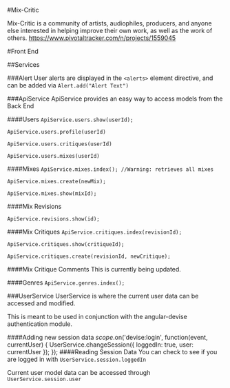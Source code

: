 #Mix-Critic

  Mix-Critic is a community of artists, audiophiles, producers, and anyone else interested in helping improve their own work, as well as the work of others.
  https://www.pivotaltracker.com/n/projects/1559045


#Front End

##Services

###Alert
  User alerts are displayed in the `<alerts>` element directive, and can be added via `Alert.add("Alert Text")`


###ApiService
  ApiService provides an easy way to access models from the Back End

####Users
  `ApiService.users.show(userId);`

  `ApiService.users.profile(userId)`

  `ApiService.users.critiques(userId)`

  `ApiService.users.mixes(userId)`


####Mixes
  `ApiService.mixes.index(); //Warning: retrieves all mixes`

  `ApiService.mixes.create(newMix);`

  `ApiService.mixes.show(mixId);`

####Mix Revisions

  `ApiService.revisions.show(id);`


####Mix Critiques
  `ApiService.critiques.index(revisionId);`

  `ApiService.critiques.show(critiqueId);`

  `ApiService.critiques.create(revisionId, newCritique);`


####Mix Critique Comments
  This is currently being updated.

####Genres
  `ApiService.genres.index();`

###UserService
  UserService is where the current user data can be accessed and modified.

  This is meant to be used in conjunction with the angular-devise authentication module.

####Adding new session data
    $scope.$on('devise:login', function(event, currentUser) {
        UserService.changeSession({
          loggedIn: true,
          user: currentUser
        });
    });
####Reading Session Data
  You can check to see if you are logged in with `UserService.session.loggedIn`

  Current user model data can be accessed through `UserService.session.user`
